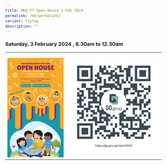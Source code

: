 ```yaml
---
title: MK@ PT Open House 3 Feb 2024
permalink: /mk/permalink/
variant: tiptap
description: ""
---
```

<h3><strong>                 Saturday, 3 February 2024   , 8.30am to 12.30am </strong></h3><table><tbody><tr><th rowspan="1" colspan="1"><p></p><div class="isomer-image-wrapper"><img style="width: 100%" height="auto" width="100%" alt="" src="/images/MK@Pei Tong/MK_OH_2024_Poster.png"></div></th><th rowspan="1" colspan="1"><p></p><div class="isomer-image-wrapper"><img style="width: 100%" height="auto" width="100%" alt="" src="/images/MK@Pei Tong/Open_House_Reg_QR.jpeg"></div></th></tr></tbody></table><p></p>